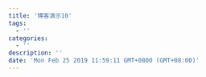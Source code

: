 ```yaml
---
title: '博客演示10'
tags:
  - ''
categories:
  - ''
description: ''
date: 'Mon Feb 25 2019 11:59:11 GMT+0800 (GMT+08:00)'
---
```

